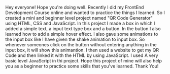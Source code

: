 Hey everyone! Hope you're doing well.
Recently I did my FrontEnd Development Course online and wanted to practice the things I learned. So I created a mini and beginner level project named "QR Code Generator" using HTML, CSS and JavaScript.
In this project I made a box in which I added a simple text, a input text type box and a button.
In the button I also learned how to add a simple hover effect.
I also gave some animations to the input box like I have given the shake animation to input box. So whenever someones click on the button without entering anything in the input box, it will show this animantion.
I then used a website to get my QR Code and then linked it with the HTML by using JavaScript.
I used A very basic level JavaScript in thi project.
Hope this project of mine will also help you as a beginner to practice some skills that you've learned.
Thank You!


